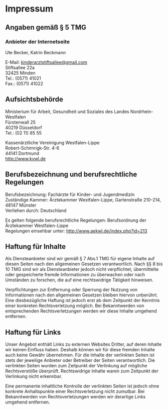 # Impressum

## Angaben gemäß § 5 TMG

### Anbieter der Internetseite

Ute Becker, 
Katrin Beckmann 

E-Mail: <kinderarztstiftsallee@gmail.com>  
Stiftsallee 22a  
32425 Minden  
Tel.: (0571) 41021  
Fax.: (0571) 41022


## Aufsichtsbehörde

Ministerium für Arbeit, Gesundheit und Soziales des Landes Nordrhein-Westfalen  
Fürstenwall 25  
40219 Düsseldorf  
Tel.: (02 11) 85 55

Kassenärztliche Vereinigung Westfalen-Lippe  
Robert-Schimrigk-Str. 4-6  
44141 Dortmund  
<http://www.kvwl.de>

## Berufsbezeichnung und berufsrechtliche Regelungen

Berufsbezeichnung: Fachärzte für Kinder- und Jugendmedizin  
Zuständige Kammer: Ärztekammer Westfalen-Lippe, Gartenstraße 210-214, 48147 Münster  
Verliehen durch: Deutschland

Es gelten folgende berufsrechtliche Regelungen: Berufsordnung der Ärztekammer Westfalen-Lippe  
Regelungen einsehbar unter: <http://www.aekwl.de/index.php?id=213>

## Haftung für Inhalte

Als Diensteanbieter sind wir gemäß § 7 Abs.1 TMG für eigene Inhalte auf diesen Seiten nach den allgemeinen Gesetzen verantwortlich. Nach §§ 8 bis 10 TMG sind wir als Diensteanbieter jedoch nicht verpflichtet, übermittelte oder gespeicherte fremde Informationen zu überwachen oder nach Umständen zu forschen, die auf eine rechtswidrige Tätigkeit hinweisen.

Verpflichtungen zur Entfernung oder Sperrung der Nutzung von Informationen nach den allgemeinen Gesetzen bleiben hiervon unberührt. Eine diesbezügliche Haftung ist jedoch erst ab dem Zeitpunkt der Kenntnis einer konkreten Rechtsverletzung möglich. Bei Bekanntwerden von entsprechenden Rechtsverletzungen werden wir diese Inhalte umgehend entfernen.

## Haftung für Links

Unser Angebot enthält Links zu externen Websites Dritter, auf deren Inhalte wir keinen Einfluss haben. Deshalb können wir für diese fremden Inhalte auch keine Gewähr übernehmen. Für die Inhalte der verlinkten Seiten ist stets der jeweilige Anbieter oder Betreiber der Seiten verantwortlich. Die verlinkten Seiten wurden zum Zeitpunkt der Verlinkung auf mögliche Rechtsverstöße überprüft. Rechtswidrige Inhalte waren zum Zeitpunkt der Verlinkung nicht erkennbar.

Eine permanente inhaltliche Kontrolle der verlinkten Seiten ist jedoch ohne konkrete Anhaltspunkte einer Rechtsverletzung nicht zumutbar. Bei Bekanntwerden von Rechtsverletzungen werden wir derartige Links umgehend entfernen.
